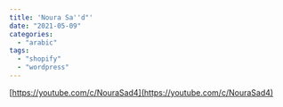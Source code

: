 ```yaml
---
title: 'Noura Sa''d"'
date: "2021-05-09"
categories:
  - "arabic"
tags:
  - "shopify"
  - "wordpress"
---
```


[https://youtube.com/c/NouraSad4](https://youtube.com/c/NouraSad4)
